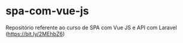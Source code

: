 # spa-com-vue-js
Repositório referente ao curso de SPA com Vue JS e API com Laravel (https://bit.ly/2MEhbZ6)
